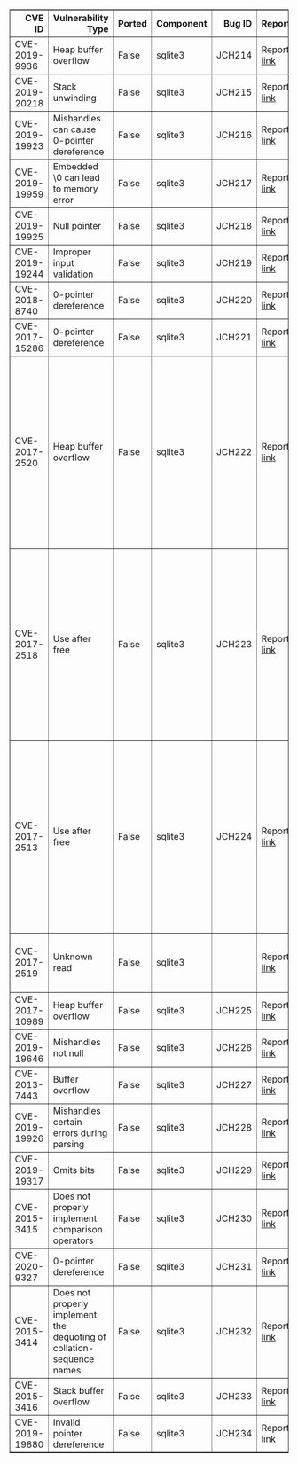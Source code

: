 <table border="1" class="dataframe">
  <thead>
    <tr style="text-align: right;">
      <th>CVE ID</th>
      <th>Vulnerability Type</th>
      <th>Ported</th>
      <th>Component</th>
      <th>Bug ID</th>
      <th>Report</th>
      <th>Fix</th>
      <th>Notes</th>
    </tr>
  </thead>
  <tbody>
    <tr>
      <td>CVE-2019-9936</td>
      <td>Heap buffer overflow</td>
      <td>False</td>
      <td>sqlite3</td>
      <td>JCH214</td>
      <td>Report <a href="https://sqlite.org/src/info/b3fa58dd7403dbd4">link</a></td>
      <td>Fix <a href="https://sqlite.org/src/info/b3fa58dd7403dbd4">link</a></td>
      <td></td>
    </tr>
    <tr>
      <td>CVE-2019-20218</td>
      <td>Stack unwinding</td>
      <td>False</td>
      <td>sqlite3</td>
      <td>JCH215</td>
      <td>Report <a href="https://cve.mitre.org/cgi-bin/cvename.cgi?name=CVE-2019-20218">link</a></td>
      <td>Fix <a href="https://github.com/sqlite/sqlite/commit/a6c1a71cde082e09750465d5675699062922e387">link</a></td>
      <td></td>
    </tr>
    <tr>
      <td>CVE-2019-19923</td>
      <td>Mishandles can cause 0-pointer dereference</td>
      <td>False</td>
      <td>sqlite3</td>
      <td>JCH216</td>
      <td>Report <a href="https://cve.mitre.org/cgi-bin/cvename.cgi?name=CVE-2019-19923">link</a></td>
      <td>Fix <a href="https://github.com/sqlite/sqlite/commit/396afe6f6aa90a31303c183e11b2b2d4b7956b35">link</a></td>
      <td></td>
    </tr>
    <tr>
      <td>CVE-2019-19959</td>
      <td>Embedded \0 can lead to memory error</td>
      <td>False</td>
      <td>sqlite3</td>
      <td>JCH217</td>
      <td>Report <a href="https://cve.mitre.org/cgi-bin/cvename.cgi?name=CVE-2019-19959">link</a></td>
      <td>Fix <a href="https://github.com/sqlite/sqlite/commit/d8f2d46cbc9925e034a68aaaf60aad788d9373c1">link</a></td>
      <td></td>
    </tr>
    <tr>
      <td>CVE-2019-19925</td>
      <td>Null pointer</td>
      <td>False</td>
      <td>sqlite3</td>
      <td>JCH218</td>
      <td>Report <a href="https://cve.mitre.org/cgi-bin/cvename.cgi?name=CVE-2019-19925">link</a></td>
      <td>Fix <a href="https://github.com/sqlite/sqlite/commit/54d501092d88c0cf89bec4279951f548fb0b8618">link</a></td>
      <td></td>
    </tr>
    <tr>
      <td>CVE-2019-19244</td>
      <td>Improper input validation</td>
      <td>False</td>
      <td>sqlite3</td>
      <td>JCH219</td>
      <td>Report <a href="https://github.com/sqlite/sqlite/commit/e59c562b3f6894f84c715772c4b116d7b5c01348">link</a></td>
      <td>Fix <a href="https://github.com/sqlite/sqlite/commit/e59c562b3f6894f84c715772c4b116d7b5c01348">link</a></td>
      <td></td>
    </tr>
    <tr>
      <td>CVE-2018-8740</td>
      <td>0-pointer dereference</td>
      <td>False</td>
      <td>sqlite3</td>
      <td>JCH220</td>
      <td>Report <a href="https://bugs.launchpad.net/ubuntu/+source/sqlite3/+bug/1756349">link</a></td>
      <td>Fix <a href="https://www.sqlite.org/cgi/src/vdiff?from=1774f1c3baf0bc3d&to=d75e67654aa9620b">link</a></td>
      <td></td>
    </tr>
    <tr>
      <td>CVE-2017-15286</td>
      <td>0-pointer dereference</td>
      <td>False</td>
      <td>sqlite3</td>
      <td>JCH221</td>
      <td>Report <a href="https://github.com/Ha0Team/crash-of-sqlite3/blob/master/poc.md">link</a></td>
      <td>Fix <a href="https://www.sqlite.org/src/info/5d0ceb8dcdef92cd">link</a></td>
      <td></td>
    </tr>
    <tr>
      <td>CVE-2017-2520</td>
      <td>Heap buffer overflow</td>
      <td>False</td>
      <td>sqlite3</td>
      <td>JCH222</td>
      <td>Report <a href="https://bugs.chromium.org/p/oss-fuzz/issues/detail?id=384.">link</a></td>
      <td>Fix <a href="https://www.sqlite.org/src/info/2dc7eeb5b4d2eaf1">link</a></td>
      <td>Only for certain Apple products. iOS before 10.3.2 is affected. macOS before 10.12.5 is affected. tvOS before 10.2.1 is affected. watchOS before 3.2.2 is affected</td>
    </tr>
    <tr>
      <td>CVE-2017-2518</td>
      <td>Use after free</td>
      <td>False</td>
      <td>sqlite3</td>
      <td>JCH223</td>
      <td>Report <a href="https://bugs.chromium.org/p/oss-fuzz/issues/detail?id=199">link</a></td>
      <td>Fix <a href="https://www.sqlite.org/src/info/0a98c8d76ac86412">link</a></td>
      <td>Only for certain Apple products. iOS before 10.3.2 is affected. macOS before 10.12.5 is affected. tvOS before 10.2.1 is affected. watchOS before 3.2.2 is affected.</td>
    </tr>
    <tr>
      <td>CVE-2017-2513</td>
      <td>Use after free</td>
      <td>False</td>
      <td>sqlite3</td>
      <td>JCH224</td>
      <td>Report <a href="https://bugs.chromium.org/p/oss-fuzz/issues/detail?id=171">link</a></td>
      <td>Fix <a href="https://www.sqlite.org/src/info/c5dbc599b910c02a">link</a></td>
      <td>Only for certain Apple products. iOS before 10.3.2 is affected. macOS before 10.12.5 is affected. tvOS before 10.2.1 is affected. watchOS before 3.2.2 is affected.</td>
    </tr>
    <tr>
      <td>CVE-2017-2519</td>
      <td>Unknown read</td>
      <td>False</td>
      <td>sqlite3</td>
      <td></td>
      <td>Report <a href="https://bugs.chromium.org/p/oss-fuzz/issues/detail?id=288">link</a></td>
      <td></td>
      <td>The report isn't explicit enough. Code disappeared.</td>
    </tr>
    <tr>
      <td>CVE-2017-10989</td>
      <td>Heap buffer overflow</td>
      <td>False</td>
      <td>sqlite3</td>
      <td>JCH225</td>
      <td>Report <a href="https://bugs.launchpad.net/ubuntu/+source/sqlite3/+bug/1700937">link</a></td>
      <td>Fix <a href="https://sqlite.org/src/info/66de6f4a">link</a></td>
      <td></td>
    </tr>
    <tr>
      <td>CVE-2019-19646</td>
      <td>Mishandles not null</td>
      <td>False</td>
      <td>sqlite3</td>
      <td>JCH226</td>
      <td>Report <a href="https://cve.mitre.org/cgi-bin/cvename.cgi?name=CVE-2019-19646">link</a></td>
      <td>Fix <a href="https://github.com/sqlite/sqlite/commit/926f796e8feec15f3836aa0a060ed906f8ae04d3,Fix">link</a> <a href="https://github.com/sqlite/sqlite/commit/ebd70eedd5d6e6a890a670b5ee874a5eae86b4dd">link</a></td>
      <td>2 fixes.</td>
    </tr>
    <tr>
      <td>CVE-2013-7443</td>
      <td>Buffer overflow</td>
      <td>False</td>
      <td>sqlite3</td>
      <td>JCH227</td>
      <td>Report <a href="https://www.openwall.com/lists/oss-security/2015/07/14/5">link</a></td>
      <td>Fix <a href="https://www.sqlite.org/src/info/ac5852d6403c9c96">link</a></td>
      <td></td>
    </tr>
    <tr>
      <td>CVE-2019-19926</td>
      <td>Mishandles certain errors during parsing</td>
      <td>False</td>
      <td>sqlite3</td>
      <td>JCH228</td>
      <td>Report <a href="https://cve.mitre.org/cgi-bin/cvename.cgi?name=CVE-2019-19926">link</a></td>
      <td>Fix <a href="https://github.com/sqlite/sqlite/commit/8428b3b437569338a9d1e10c4cd8154acbe33089">link</a></td>
      <td></td>
    </tr>
    <tr>
      <td>CVE-2019-19317</td>
      <td>Omits bits</td>
      <td>False</td>
      <td>sqlite3</td>
      <td>JCH229</td>
      <td>Report <a href="https://cve.mitre.org/cgi-bin/cvename.cgi?name=CVE-2019-19317">link</a></td>
      <td>Fix <a href="https://github.com/sqlite/sqlite/commit/522ebfa7cee96fb325a22ea3a2464a63485886a8">link</a></td>
      <td></td>
    </tr>
    <tr>
      <td>CVE-2015-3415</td>
      <td>Does not properly implement comparison operators</td>
      <td>False</td>
      <td>sqlite3</td>
      <td>JCH230</td>
      <td>Report <a href="https://seclists.org/bugtraq/2015/Apr/97">link</a></td>
      <td>Fix <a href="https://www.sqlite.org/src/info/02e3c88fbf6abdcf">link</a></td>
      <td></td>
    </tr>
    <tr>
      <td>CVE-2020-9327</td>
      <td>0-pointer dereference</td>
      <td>False</td>
      <td>sqlite3</td>
      <td>JCH231</td>
      <td>Report <a href="https://security-tracker.debian.org/tracker/CVE-2020-9327">link</a></td>
      <td>Fix <a href="https://www.sqlite.org/cgi/src/info/9d0d4ab95dc0c56e,Fix">link</a> <a href="https://www.sqlite.org/cgi/src/info/abc473fb8fb99900">link</a></td>
      <td></td>
    </tr>
    <tr>
      <td>CVE-2015-3414</td>
      <td>Does not properly implement the dequoting of collation-sequence names</td>
      <td>False</td>
      <td>sqlite3</td>
      <td>JCH232</td>
      <td>Report <a href="https://seclists.org/bugtraq/2015/Apr/97">link</a></td>
      <td>Fix <a href="https://www.sqlite.org/src/info/eddc05e7bb31fae7">link</a></td>
      <td></td>
    </tr>
    <tr>
      <td>CVE-2015-3416</td>
      <td>Stack buffer overflow</td>
      <td>False</td>
      <td>sqlite3</td>
      <td>JCH233</td>
      <td>Report <a href="https://seclists.org/bugtraq/2015/Apr/97">link</a></td>
      <td>Fix <a href="https://www.sqlite.org/src/info/c494171f77dc2e5e">link</a></td>
      <td></td>
    </tr>
    <tr>
      <td>CVE-2019-19880</td>
      <td>Invalid pointer dereference</td>
      <td>False</td>
      <td>sqlite3</td>
      <td>JCH234</td>
      <td>Report <a href="https://cve.mitre.org/cgi-bin/cvename.cgi?name=CVE-2019-19880">link</a></td>
      <td>Fix <a href="https://github.com/sqlite/sqlite/commit/75e95e1fcd52d3ec8282edb75ac8cd0814095d54">link</a></td>
      <td></td>
    </tr>
  </tbody>
</table>
